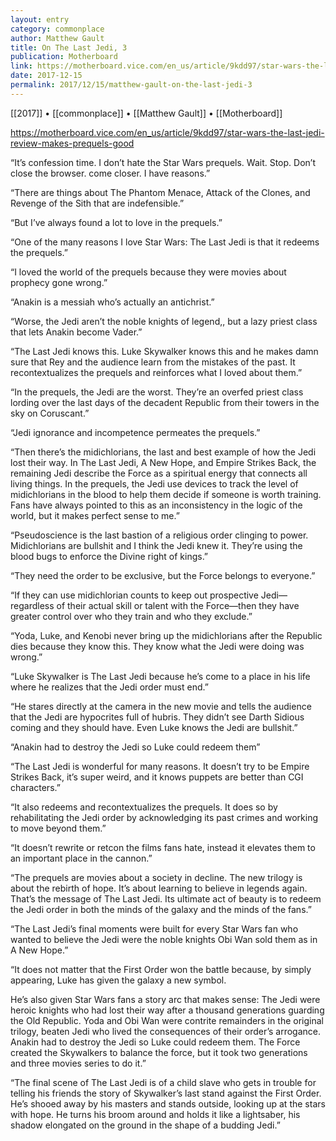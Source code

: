 ```yaml
---
layout: entry
category: commonplace
author: Matthew Gault
title: On The Last Jedi, 3
publication: Motherboard
link: https://motherboard.vice.com/en_us/article/9kdd97/star-wars-the-last-jedi-review-makes-prequels-good
date: 2017-12-15
permalink: 2017/12/15/matthew-gault-on-the-last-jedi-3
---
```


[[2017]] • [[commonplace]] • [[Matthew Gault]] • [[Motherboard]]

https://motherboard.vice.com/en_us/article/9kdd97/star-wars-the-last-jedi-review-makes-prequels-good

“It’s confession time. I don’t hate the Star Wars prequels. Wait. Stop. Don’t close the browser. come closer. I have reasons.”

“There are things about The Phantom Menace, Attack of the Clones, and Revenge of the Sith that are indefensible.”

“But I’ve always found a lot to love in the prequels.”

“One of the many reasons I love Star Wars: The Last Jedi is that it redeems the prequels.”

“I loved the world of the prequels because they were movies about prophecy gone wrong.”

“Anakin is a messiah who’s actually an antichrist.”

“Worse, the Jedi aren’t the noble knights of legend,, but a lazy priest class that lets Anakin become Vader.”

“The Last Jedi knows this. Luke Skywalker knows this and he makes damn sure that Rey and the audience learn from the mistakes of the past. It recontextualizes the prequels and reinforces what I loved about them.”

“In the prequels, the Jedi are the worst. They’re an overfed priest class lording over the last days of the decadent Republic from their towers in the sky on Coruscant.”

“Jedi ignorance and incompetence permeates the prequels.”

“Then there’s the midichlorians, the last and best example of how the Jedi lost their way. In The Last Jedi, A New Hope, and Empire Strikes Back, the remaining Jedi describe the Force as a spiritual energy that connects all living things. In the prequels, the Jedi use devices to track the level of midichlorians in the blood to help them decide if someone is worth training. Fans have always pointed to this as an inconsistency in the logic of the world, but it makes perfect sense to me.”

“Pseudoscience is the last bastion of a religious order clinging to power. Midichlorians are bullshit and I think the Jedi knew it. They’re using the blood bugs to enforce the Divine right of kings.”

“They need the order to be exclusive, but the Force belongs to everyone.”

“If they can use midichlorian counts to keep out prospective Jedi—regardless of their actual skill or talent with the Force—then they have greater control over who they train and who they exclude.”

“Yoda, Luke, and Kenobi never bring up the midichlorians after the Republic dies because they know this. They know what the Jedi were doing was wrong.”

“Luke Skywalker is The Last Jedi because he’s come to a place in his life where he realizes that the Jedi order must end.”

“He stares directly at the camera in the new movie and tells the audience that the Jedi are hypocrites full of hubris. They didn’t see Darth Sidious coming and they should have. Even Luke knows the Jedi are bullshit.”

“Anakin had to destroy the Jedi so Luke could redeem them”

“The Last Jedi is wonderful for many reasons. It doesn’t try to be Empire Strikes Back, it’s super weird, and it knows puppets are better than CGI characters.”

“It also redeems and recontextualizes the prequels. It does so by rehabilitating the Jedi order by acknowledging its past crimes and working to move beyond them.”

“It doesn’t rewrite or retcon the films fans hate, instead it elevates them to an important place in the cannon.”

“The prequels are movies about a society in decline. The new trilogy is about the rebirth of hope. It’s about learning to believe in legends again. That’s the message of The Last Jedi. Its ultimate act of beauty is to redeem the Jedi order in both the minds of the galaxy and the minds of the fans.”

“The Last Jedi’s final moments were built for every Star Wars fan who wanted to believe the Jedi were the noble knights Obi Wan sold them as in A New Hope.”

“It does not matter that the First Order won the battle because, by simply appearing, Luke has given the galaxy a new symbol.

He’s also given Star Wars fans a story arc that makes sense: The Jedi were heroic knights who had lost their way after a thousand generations guarding the Old Republic. Yoda and Obi Wan were contrite remainders in the original trilogy, beaten Jedi who lived the consequences of their order’s arrogance. Anakin had to destroy the Jedi so Luke could redeem them. The Force created the Skywalkers to balance the force, but it took two generations and three movies series to do it.”

“The final scene of The Last Jedi is of a child slave who gets in trouble for telling his friends the story of Skywalker’s last stand against the First Order. He’s shooed away by his masters and stands outside, looking up at the stars with hope. He turns his broom around and holds it like a lightsaber, his shadow elongated on the ground in the shape of a budding Jedi.”

